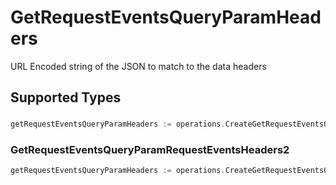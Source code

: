 # GetRequestEventsQueryParamHeaders

URL Encoded string of the JSON to match to the data headers


## Supported Types

### 

```go
getRequestEventsQueryParamHeaders := operations.CreateGetRequestEventsQueryParamHeadersStr(string{/* values here */})
```

### GetRequestEventsQueryParamRequestEventsHeaders2

```go
getRequestEventsQueryParamHeaders := operations.CreateGetRequestEventsQueryParamHeadersGetRequestEventsQueryParamRequestEventsHeaders2(operations.GetRequestEventsQueryParamRequestEventsHeaders2{/* values here */})
```


